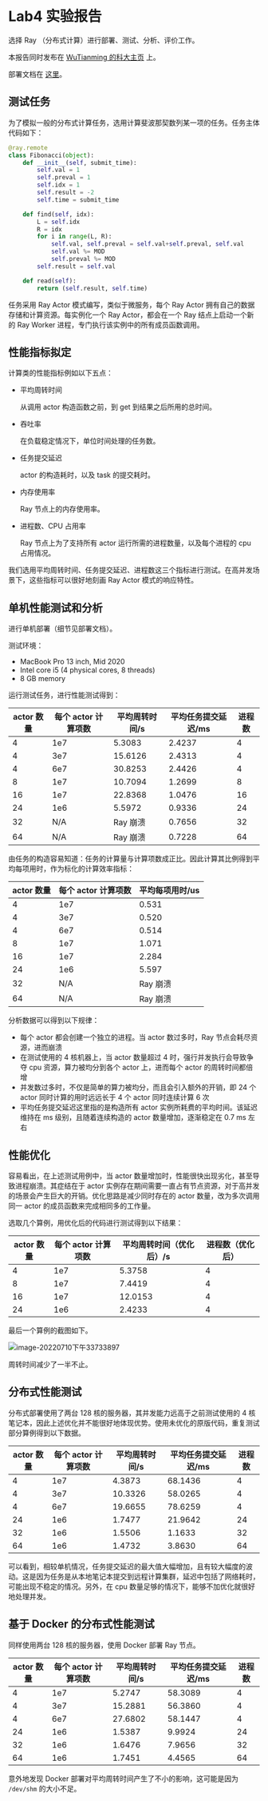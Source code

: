 # Lab4 实验报告

选择 Ray （分布式计算）进行部署、测试、分析、评价工作。

本报告同时发布在 [WuTianming 的科大主页](http://home.ustc.edu.cn/~wutianming/oshlab4/) 上。

部署文档在 [这里](http://home.ustc.edu.cn/~wutianming/oshlab4/deployment.html)。

## 测试任务

为了模拟一般的分布式计算任务，选用计算斐波那契数列某一项的任务。任务主体代码如下：

```python
@ray.remote
class Fibonacci(object):
    def __init__(self, submit_time):
        self.val = 1
        self.preval = 1
        self.idx = 1
        self.result = -2
        self.time = submit_time

    def find(self, idx):
        L = self.idx
        R = idx
        for i in range(L, R):
            self.val, self.preval = self.val+self.preval, self.val
            self.val %= MOD
            self.preval %= MOD
        self.result = self.val

    def read(self):
        return (self.result, self.time)
```

任务采用 Ray Actor 模式编写，类似于微服务，每个 Ray Actor 拥有自己的数据存储和计算资源。每实例化一个 Ray Actor，都会在一个 Ray 结点上启动一个新的 Ray Worker 进程，专门执行该实例中的所有成员函数调用。



## 性能指标拟定

计算类的性能指标例如以下五点：

* 平均周转时间

  从调用 actor 构造函数之前，到 get 到结果之后所用的总时间。

* 吞吐率

  在负载稳定情况下，单位时间处理的任务数。

* 任务提交延迟

  actor 的构造耗时，以及 task 的提交耗时。

* 内存使用率

  Ray 节点上的内存使用率。

* 进程数、CPU 占用率

  Ray 节点上为了支持所有 actor 运行所需的进程数量，以及每个进程的 cpu 占用情况。

我们选用平均周转时间、任务提交延迟、进程数这三个指标进行测试。在高并发场景下，这些指标可以很好地刻画 Ray Actor 模式的响应特性。



## 单机性能测试和分析

进行单机部署（细节见部署文档）。

测试环境：

* MacBook Pro 13 inch, Mid 2020
* Intel core i5 (4 physical cores, 8 threads)
* 8 GB memory

运行测试任务，进行性能测试得到：

| actor 数量 | 每个 actor 计算项数 | 平均周转时间/s | 平均任务提交延迟/ms | 进程数 |
| ---------- | ------------------- | -------------- | ------------------- | ------ |
| 4          | 1e7                 | 5.3083         | 2.4237              | 4      |
| 4          | 3e7                 | 15.6126        | 2.4313              | 4      |
| 4          | 6e7                 | 30.8253        | 2.4426              | 4      |
| 8          | 1e7                 | 10.7094        | 1.2699              | 8      |
| 16         | 1e7                 | 22.8368        | 1.0476              | 16     |
| 24         | 1e6                 | 5.5972         | 0.9336              | 24     |
| 32         | N/A                 | Ray 崩溃       | 0.7656              | 32     |
| 64         | N/A                 | Ray 崩溃       | 0.7228              | 64     |

由任务的构造容易知道：任务的计算量与计算项数成正比。因此计算其比例得到平均每项用时，作为标化的计算效率指标：

| actor 数量 | 每个 actor 计算项数 | 平均每项用时/us |
| ---------- | ------------------- | --------------- |
| 4          | 1e7                 | 0.531           |
| 4          | 3e7                 | 0.520           |
| 4          | 6e7                 | 0.514           |
| 8          | 1e7                 | 1.071           |
| 16         | 1e7                 | 2.284           |
| 24         | 1e6                 | 5.597           |
| 32         | N/A                 | Ray 崩溃        |
| 64         | N/A                 | Ray 崩溃        |

分析数据可以得到以下规律：

* 每个 actor 都会创建一个独立的进程。当 actor 数过多时，Ray 节点会耗尽资源，进而崩溃
* 在测试使用的 4 核机器上，当 actor 数量超过 4 时，强行并发执行会导致争夺 cpu 资源，算力被均分到各个 actor 上，进而每个 actor 的周转时间都倍增
* 并发数过多时，不仅是简单的算力被均分，而且会引入额外的开销，即 24 个 actor 同时计算的用时远远长于 4 个 actor 同时连续计算 6 次
* 平均任务提交延迟这里指的是构造所有 actor 实例所耗费的平均时间。该延迟维持在 ms 级别，且随着连续构造的 actor 数量增加，逐渐稳定在 0.7 ms 左右



## 性能优化

容易看出，在上述测试用例中，当 actor 数量增加时，性能很快出现劣化，甚至导致进程崩溃。其症结在于 actor 实例存在期间需要一直占有节点资源，对于高并发的场景会产生巨大的开销。优化思路是减少同时存在的 actor 数量，改为多次调用同一 actor 的成员函数来完成相同多的工作量。

选取几个算例，用优化后的代码进行测试得到以下结果：

| actor 数量 | 每个 actor 计算项数 | 平均周转时间（优化后）/s | 进程数（优化后） |
| ---------- | ------------------- | ------------------------ | ---------------- |
| 4          | 1e7                 | 5.3758                   | 4                |
| 8          | 1e7                 | 7.4419                   | 4                |
| 16         | 1e7                 | 12.0153                  | 4                |
| 24         | 1e6                 | 2.4233                   | 4                |

最后一个算例的截图如下。

![image-20220710下午33733897](assets/raydemo.png)

周转时间减少了一半不止。



## 分布式性能测试

分布式部署使用了两台 128 核的服务器，其并发能力远高于之前测试使用的 4 核笔记本，因此上述优化并不能很好地体现优势。使用未优化的原版代码，重复测试部分算例得到以下数据。

| actor 数量 | 每个 actor 计算项数 | 平均周转时间/s | 平均任务提交延迟/ms | 进程数 |
| ---------- | ------------------- | -------------- | ------------------- | ------ |
| 4          | 1e7                 | 4.3873         | 68.1436             | 4      |
| 4          | 3e7                 | 10.3326        | 58.0265             | 4      |
| 4          | 6e7                 | 19.6655        | 78.6259             | 4      |
| 24         | 1e6                 | 1.7477         | 21.9642             | 24     |
| 32         | 1e6                 | 1.5506         | 1.1633              | 32     |
| 64         | 1e6                 | 1.4732         | 3.8630              | 64     |

可以看到，相较单机情况，任务提交延迟的最大值大幅增加，且有较大幅度的波动。这是因为任务是从本地笔记本提交到远程计算集群，延迟中包括了网络耗时，可能出现不稳定的情况。另外，在 cpu 数量足够的情况下，能够不加优化就很好地处理并发。



## 基于 Docker 的分布式性能测试

同样使用两台 128 核的服务器，使用 Docker 部署 Ray 节点。

| actor 数量 | 每个 actor 计算项数 | 平均周转时间/s | 平均任务提交延迟/ms | 进程数 |
| ---------- | ------------------- | -------------- | ------------------- | ------ |
| 4          | 1e7                 | 5.2747         | 58.3089             | 4      |
| 4          | 3e7                 | 15.2881        | 56.3860             | 4      |
| 4          | 6e7                 | 27.6802        | 58.1447             | 4      |
| 24         | 1e6                 | 1.5387         | 9.9924              | 24     |
| 32         | 1e6                 | 1.6476         | 7.9656              | 32     |
| 64         | 1e6                 | 1.7451         | 4.4565              | 64     |

意外地发现 Docker 部署对平均周转时间产生了不小的影响，这可能是因为 `/dev/shm` 的大小不足。